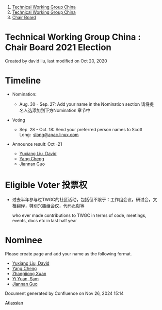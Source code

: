 1. [Technical Working Group China](index.html)
2. [Technical Working Group China](Technical-Working-Group-China_22151170.html)
3. [Chair Board](Chair-Board_22151248.html)

# Technical Working Group China : Chair Board 2021 Election

Created by david liu, last modified on Oct 20, 2020

# Timeline

- Nomination:
  
  - Aug. 30 - Sep. 27: Add your name in the Nomination section 请将提名人选添加到下方Nomination 章节中
- Voting
  
  - Sep. 28 - Oct. 18: Send your preferred person names to Scott Long:  [slong@apac.linux.com](mailto:slong@apac.linux.com)
- Announce result: Oct -21
  
  - [Yuxiang Liu, David](Yuxiang-Liu%2C-David_22152423.html)
  - [Yang Cheng](Yang-Cheng_22152427.html)
  - [Jiannan Guo](https://lf-hyperledger.atlassian.net/wiki/display/TWGC/Jiannan+%28Jay%29+Guo)

# Eligible Voter 投票权

- 过去半年参与过TWGC的社区活动，包括但不限于：工作组会议，研讨会，文档翻译，特别兴趣组会议，代码贡献等
  
  who ever made contributions to TWGC in terms of code, meetings, events, docs etc in last half year

# Nominee

Please create page and add your name as the following format.

- [Yuxiang Liu, David](Yuxiang-Liu%2C-David_22152423.html)
- [Yang Cheng](Yang-Cheng_22152427.html)
- [Zhangjiong Xuan](Zhangjiong-Xuan_22152430.html)
- [Yi Yuan, Sam](Yi-Yuan%2C-Sam_22152455.html)
- [Jiannan Guo](https://lf-hyperledger.atlassian.net/wiki/display/TWGC/Jiannan+%28Jay%29+Guo)

Document generated by Confluence on Nov 26, 2024 15:14

[Atlassian](http://www.atlassian.com/)
